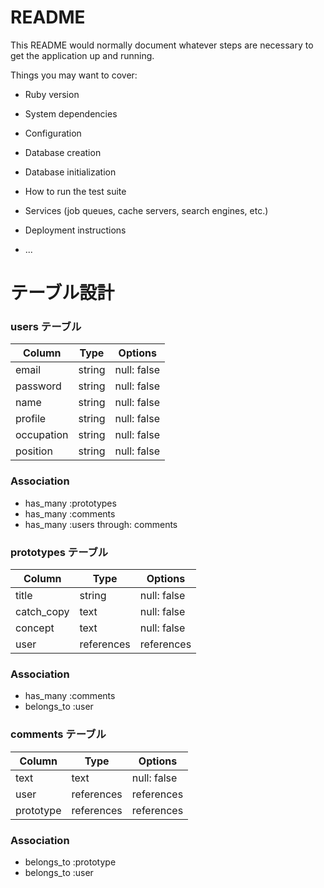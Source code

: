 # README

This README would normally document whatever steps are necessary to get the
application up and running.

Things you may want to cover:

* Ruby version

* System dependencies

* Configuration

* Database creation

* Database initialization

* How to run the test suite

* Services (job queues, cache servers, search engines, etc.)

* Deployment instructions

* ...

# テーブル設計

### users テーブル

| Column   | Type  | Options     |
| -------- | ----- | ----------- |
|email     |string | null: false |
|password  |string | null: false |
|name      |string | null: false |
|profile   |string | null: false |
|occupation|string | null: false |
|position  |string | null: false |

### Association
- has_many :prototypes
- has_many :comments
- has_many :users through: comments

### prototypes テーブル

| Column    | Type      | Options     |
| --------- | --------- | ----------- |
|title      |string     | null: false |
|catch_copy |text       | null: false |
|concept    |text       | null: false |
|user       |references | references  |

### Association

- has_many :comments
- belongs_to :user 

### comments テーブル

| Column   | Type      | Options     |
| -------- | --------- | ----------- |
|text      |text       | null: false |
|user      |references | references  |
|prototype |references | references  |

### Association

- belongs_to :prototype
- belongs_to :user
